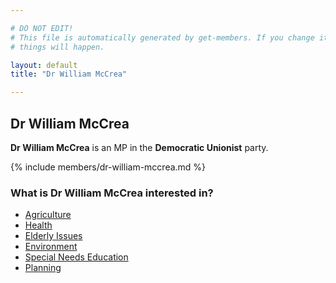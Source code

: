 ```yaml
---

# DO NOT EDIT!
# This file is automatically generated by get-members. If you change it, bad
# things will happen.

layout: default
title: "Dr William McCrea"

---
```


## Dr William McCrea

**Dr William McCrea** is an MP in the **Democratic Unionist** party.

{% include members/dr-william-mccrea.md %}

### What is Dr William McCrea interested in?


* [Agriculture](/interests/agriculture.html)
* [Health](/interests/health.html)
* [Elderly Issues](/interests/elderly-issues.html)
* [Environment](/interests/environment.html)
* [Special Needs Education](/interests/special-needs-education.html)
* [Planning](/interests/planning.html)
